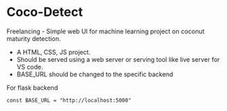 # Coco-Detect
Freelancing - Simple web UI for machine learning project on coconut maturity detection.

- A HTML, CSS, JS project.
- Should be served using a web server or serving tool like live server for VS code.
- BASE_URL should be changed to the specific backend

For flask backend
```
const BASE_URL = "http://localhost:5000"
```
